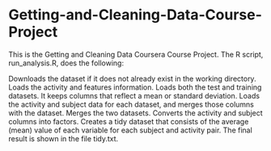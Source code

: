 # Getting-and-Cleaning-Data-Course-Project

This is the Getting and Cleaning Data Coursera Course Project. The R script, run_analysis.R, does the following:

Downloads the dataset if it does not already exist in the working directory.
Loads the activity and features information.
Loads both the test and training datasets. It keeps columns that reflect a mean or standard deviation.
Loads the activity and subject data for each dataset, and merges those columns with the dataset.
Merges the two datasets.
Converts the activity and subject columns into factors.
Creates a tidy dataset that consists of the average (mean) value of each variable for each subject and activity pair.
The final result is shown in the file tidy.txt.
